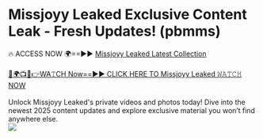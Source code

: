 # Missjoyy Leaked Exclusive Content Leak - Fresh Updates! (pbmms)

🔥 ACCESS NOW 🌍==►► <a href="https://tinyurl.com/kvy9nzfs" rel="nofollow">Missjoyy Leaked Latest Collection</a>
<br><br>
[🔴🌍📺📱👉WA𝚃CH Now==►► CLICK HERE TO Missjoyy Leaked 𝚆𝙰𝚃𝙲𝙷 NOW](https://tinyurl.com/kvy9nzfs)
<br><br>
Unlock Missjoyy Leaked's private videos and photos today! Dive into the newest 2025 content updates and explore exclusive material you won’t find anywhere else.
<br>
<a href="https://tinyurl.com/kvy9nzfs" rel="nofollow" data-target="animated-image.originalLink"><img src="https://camo.githubusercontent.com/8a4f000d20f83aca3bf7ec5f350d767afa0574a8a352519fd8cfa583a6f93a33/68747470733a2f2f692e696d6775722e636f6d2f644a486b345a712e676966" data-canonical-src="https://i.imgur.com/dJHk4Zq.gif" style="max-width: 100%; display: inline-block;" data-target="animated-image.originalImage"></a>
<br>
